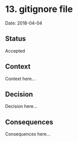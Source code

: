 # 13. gitignore file

Date: 2018-04-04

## Status

Accepted

## Context

Context here...

## Decision

Decision here...

## Consequences

Consequences here...
